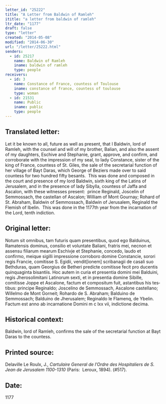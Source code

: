 ```yaml
---
letter_id: "25222"
title: "A Letter from Baldwin of Ramleh"
ititle: "a letter from baldwin of ramleh"
ltr_date: "1177"
draft: false
type: "letter"
created: "2014-05-08"
modified: "2014-06-30"
url: "/letter/25222.html"
senders:
  - id: 25217
    name: Baldwin of Ramleh
    iname: baldwin of ramleh
    type: people
receivers:
  - id: 3
    name: Constance of France, countess of Toulouse
    iname: constance of france, countess of toulouse
    type: woman
  - id: 21531
    name: Public
    iname: public
    type: people
---
```

<h2> Translated letter:</h2><p>Let it be known to all, future as well as present, that I Baldwin, lord of Ramleh, with the counsel and will of my brother, Balian, and also the assent of my daughters, Eschive and Stephanie, grant, approve, and confirm, and corroborate with the impression of my seal, to lady Constance, sister of the king of France, countess of St. Giles, the sale of the secretarial function of her village of Bayt Daras, which George of Beziers made over to said countess for two hundred fifty besants.&nbsp; This was done and composed in the court and presence of my lord Baldwin, sixth king of the Latins of Jerusalem, and in the presence of lady Sibylla, countess of Jaffa and Ascalon, with these witnesses present:&nbsp; prince Reginald, Joscelin of Semmossach, the castellan of Ascalon; William of Mont Gournay; Rohard of St. Abraham, Baldwin of Semmossach, Baldwin of Jerusalem, Reginald the Flemish of Ibelin.&nbsp; This was done in the 1177th year from the incarnation of the Lord, tenth indiction.&nbsp;</p><h2 class="mt-4"> Original letter:</h2><p>Notum sit omnibus, tam futuris quam presentibus, quod ego Balduinus, Ramat­ensis dominus, consilio et voluntate Baliani, fratris mei, necnon et assensu filiarum mearum Eschivje et Stephanie, concedo, laudo et confirmo, meique sigilli impressione corroboro domine Constancie, sorori regis Francie, comitisse S. Egidii, vendit[ionem] scribanagii de casali suo Bethduras, quam Georgius de Betheri predicte comitisse fecit pro ducentis quinquaginta bisantiis. Hoc autem in curia et presentia domini mei Balduini, regis Jherosolimitani Latinorum sexti, et in presentia domine Sibille, comitisse Joppe et Ascalone, factum et compositum fuit, astantibus his tes­tibus: principe Reginaldo; Joscelino de Semmossach, Ascalone castellano; Willelmo de Mont Gorneit; Rohardo de S. Abraham; Balduino de Semmossach; Baldui­no de Jherusalem; Reginaldo le Flamenq, de Ybelin. Factum est anno ab incarna­tione Domini m c lxx vii, indictione decima.</p><h2 class="mt-4"> Historical context:</h2><p>Baldwin, lord of Ramleh, confirms the sale of the secretarial function at Bayt Daras to the countess.</p><h2 class="mt-4"> Printed source:</h2><p>Delaville Le Roulx, J., <i>Cartulaire General de l’Ordre des Hospitaliers de S. Jean de Jerusalem 1100-1310</i> (Paris:&nbsp; Leroux, 1894). (#517).</p><h2 class="mt-4"> Date:</h2>1177